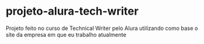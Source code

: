 # projeto-alura-tech-writer
Projeto feito no curso de Technical Writer pelo Alura utilizando como base o site da empresa em que eu trabalho atualmente
